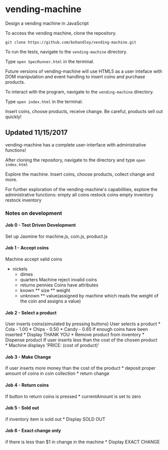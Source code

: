 # vending-machine
Design a vending machine in JavaScript

To access the vending machine, clone the repository.

`git clone https://github.com/bohandley/vending-machine.git`

To run the tests, navigate to the `vending-machine` directory. 

Type `open SpecRunner.html` in the terminal.

Future versions of vending-machine will use HTML5 as a user inteface with DOM manipulation 
and event handling to insert coins and purchase products. 

To interact with the program, navigate to the `vending-machine` directory. 

Type `open index.html` in the terminal.

Insert coins, choose products, receive change. Be careful, products sell out quickly!

## Updated 11/15/2017

vending-machine has a complete user-interface with administrative functions!

After cloning the repository, navigate to the directory and type `open index.html`

Explore the machine. Insert coins, choose products, collect change and more.

For further exploration of the vending-machine's capabilities, explore the administrative functions: 
  empty all coins
  restock coins
  empty inventory
  restock inventory

### Notes on development

#### Job 0 - Test Driven Development

  Set up Jasmine for machine.js, coin.js, product.js

#### Job 1 - Accept coins

  Machine accept valid coins
* nickels
    * dimes
    * quarters
  Machine reject invalid coins
    * returns pennies
  Coins have attributes
    * known
      ** size
      ** weight
    * unknown
      ** value(assigned by machine which reads the weight of the coin and assigns a value)

#### Job 2 - Select a product
  
  User inserts coins(simulated by pressing buttons)
  User selects a product
    * Cola - 1.00
    * Chips - 0.50
    * Candy - 0.65
  If enough coins have been inserted
    * Display THANK YOU
    * Remove product from inventory
    * Dispense product
  If user inserts less than the cost of the chosen product  
    * Machine displays 'PRICE: (cost of product)'

#### Job 3 - Make Change

  If user inserts more money than the cost of the product
    * deposit proper amount of coins in coin collection
    * return change

#### Job 4 - Return coins

  If button to return coins is pressed
    * currentAmount is set to zero

#### Job 5 - Sold out

  if inventory item is sold out
    * Display SOLD OUT

#### Job 6 - Exact change only

  if there is less than $1 in change in the machine
    * Display EXACT CHANGE
  
